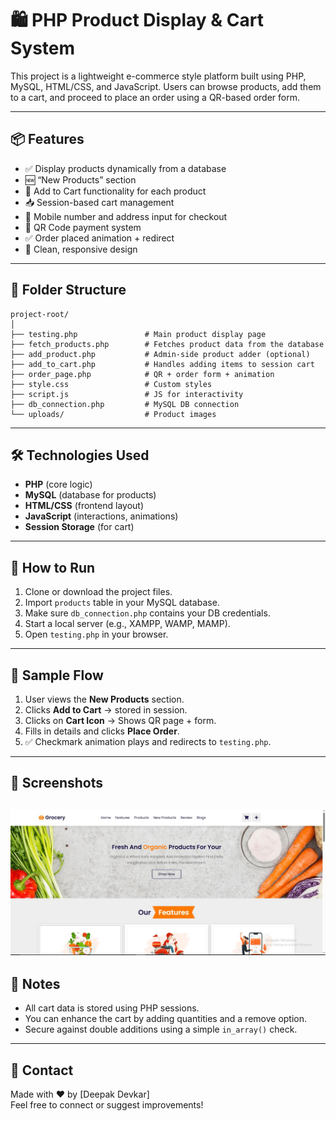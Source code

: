 
# 🛍️ PHP Product Display & Cart System

This project is a lightweight e-commerce style platform built using PHP, MySQL, HTML/CSS, and JavaScript. Users can browse products, add them to a cart, and proceed to place an order using a QR-based order form.

---

## 📦 Features

- ✅ Display products dynamically from a database
- 🆕 “New Products” section
- 🛒 Add to Cart functionality for each product
- 📥 Session-based cart management
- 📱 Mobile number and address input for checkout
- 📸 QR Code payment system
- ✅ Order placed animation + redirect
- 💚 Clean, responsive design

---

## 📁 Folder Structure

```
project-root/
│
├── testing.php               # Main product display page
├── fetch_products.php        # Fetches product data from the database
├── add_product.php           # Admin-side product adder (optional)
├── add_to_cart.php           # Handles adding items to session cart
├── order_page.php            # QR + order form + animation
├── style.css                 # Custom styles
├── script.js                 # JS for interactivity
├── db_connection.php         # MySQL DB connection
└── uploads/                  # Product images
```

---

## 🛠️ Technologies Used

- **PHP** (core logic)
- **MySQL** (database for products)
- **HTML/CSS** (frontend layout)
- **JavaScript** (interactions, animations)
- **Session Storage** (for cart)

---

## 🚀 How to Run

1. Clone or download the project files.
2. Import `products` table in your MySQL database.
3. Make sure `db_connection.php` contains your DB credentials.
4. Start a local server (e.g., XAMPP, WAMP, MAMP).
5. Open `testing.php` in your browser.

---

## 🧾 Sample Flow

1. User views the **New Products** section.
2. Clicks **Add to Cart** → stored in session.
3. Clicks on **Cart Icon** → Shows QR page + form.
4. Fills in details and clicks **Place Order**.
5. ✅ Checkmark animation plays and redirects to `testing.php`.

---

## 🎨 Screenshots

![Cart Functionality](grocy.jpg)
---

## 📌 Notes

- All cart data is stored using PHP sessions.
- You can enhance the cart by adding quantities and a remove option.
- Secure against double additions using a simple `in_array()` check.

---

## 📧 Contact

Made with ❤️ by [Deepak Devkar]  
Feel free to connect or suggest improvements!
